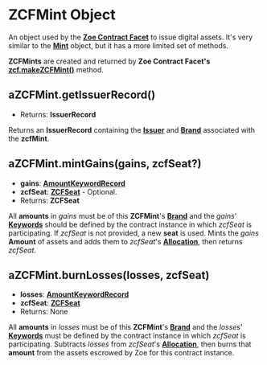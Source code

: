 # ZCFMint Object

An object used by the **[Zoe Contract Facet](./zoe-contract-facet.md)** to issue digital assets. It's
very similar to the **[Mint](/reference/ertp-api/mint.md)** object, but it has a more limited set of
methods.

**ZCFMints** are created and returned by **Zoe Contract Facet's** **[zcf.makeZCFMint()](./zoe-contract-facet.md#zcf-makezcfmint-keyword-assetkind-displayinfo)** method.

## aZCFMint.getIssuerRecord()
  - Returns: **IssuerRecord**

Returns an **IssuerRecord** containing the **[Issuer](/reference/ertp-api/issuer.md)** and
**[Brand](/reference/ertp-api/brand.md)** associated with the **zcfMint**.

## aZCFMint.mintGains(gains, zcfSeat?)
  - **gains**: **[AmountKeywordRecord](./zoe-data-types.md#keywordrecord)**
  - **zcfSeat**: **[ZCFSeat](./zcfseat.md)** - Optional.
  - Returns: **ZCFSeat**

All **amounts** in *gains* must be of this **ZCFMint**'s **[Brand](/reference/ertp-api/brand.md)**
and the *gains*' **[Keywords](./zoe-data-types.md#keyword)** should be defined by the contract instance in which *zcfSeat* is participating.
If *zcfSeat* is not provided, a new **seat** is used.
Mints the *gains* **Amount** of assets and adds them to *zcfSeat*'s **[Allocation](./zoe-data-types.md#allocation)**, then returns *zcfSeat*.

## aZCFMint.burnLosses(losses, zcfSeat)
  - **losses**: **[AmountKeywordRecord](./zoe-data-types.md#keywordrecord)**
  - **zcfSeat**: **[ZCFSeat](./zcfseat.md)**
  - Returns: None

All **amounts** in *losses* must be of this **ZCFMint**'s **[Brand](/reference/ertp-api/brand.md)**
and the *losses*' **[Keywords](./zoe-data-types.md#keyword)** must be defined by the contract instance in which *zcfSeat* is participating.
Subtracts *losses* from *zcfSeat*'s **[Allocation](./zoe-data-types.md#allocation)**, then
burns that **amount** from the assets escrowed by Zoe for this contract instance.



